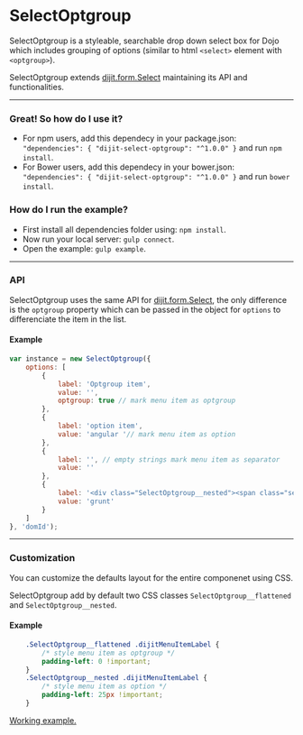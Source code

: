﻿# SelectOptgroup

SelectOptgroup is a styleable, searchable drop down select box for Dojo which includes grouping of options (similar to html `<select>` element with `<optgroup>`).

SelectOptgroup extends [dijit.form.Select](http://dojotoolkit.org/reference-guide/1.10/dijit/form/Select.html) maintaining its API and functionalities.


---

### Great! So how do I use it?
- For npm users, add this dependecy in your package.json: `"dependencies": { "dijit-select-optgroup": "^1.0.0" }` and run `npm install`.
- For Bower users, add this dependecy in your bower.json: `"dependencies": { "dijit-select-optgroup": "^1.0.0" }` and run `bower install`.

### How do I run the example?
- First install all dependencies folder using: `npm install`.
- Now run your local server: `gulp connect`.
- Open the example: `gulp example`.

---
### API
SelectOptgroup uses the same API for [dijit.form.Select](http://dojotoolkit.org/api/?qs=1.10/dijit/form/Select), the only difference is the `optgroup` property which can be passed in the object for `options` to differenciate the item in the list.


#### Example

```javascript
var instance = new SelectOptgroup({
    options: [
        {
            label: 'Optgroup item',
            value: '',
            optgroup: true // mark menu item as optgroup
        },
        {
            label: 'option item',
            value: 'angular '// mark menu item as option
        },
        {
            label: '', // empty strings mark menu item as separator
            value: ''
        },
        {
            label: '<div class="SelectOptgroup__nested"><span class="select__icon">Grunt</span></div>', // html is allowed in a menu item
            value: 'grunt'
        }
    ]
}, 'domId');
```
---

### Customization
You can customize the defaults layout for the entire componenet using CSS.

SelectOptgroup add by default two CSS classes `SelectOptgroup__flattened` and `SelectOptgroup__nested`.

#### Example

```css
    .SelectOptgroup__flattened .dijitMenuItemLabel {
        /* style menu item as optgroup */
        padding-left: 0 !important;
    }
    .SelectOptgroup__nested .dijitMenuItemLabel {
        /* style menu item as option */
        padding-left: 25px !important;
    }
```

 [Working example.](example.html)
